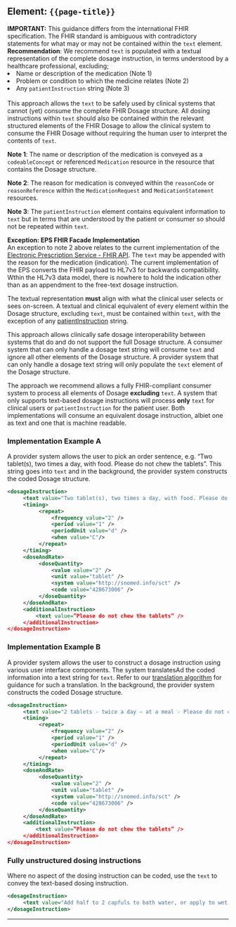 ## Element: `{{page-title}}`

<div class="nhsd-a-box nhsd-a-box--bg-light-yellow nhsd-!t-margin-bottom-6 nhsd-t-body">
<strong>IMPORTANT:</strong> This guidance differs from the international FHIR specification. The FHIR standard is ambiguous with contradictory statements for what may or may not be contained within the <code>text</code> element. 
</div>

<div class="nhsd-a-box nhsd-a-box--bg-light-blue nhsd-!t-margin-bottom-6 nhsd-t-body">
    <strong>Recommendation</strong>: We recommend <code>text</code> is populated with a textual representation of the complete dosage instruction, in terms understood by a healthcare professional, excluding;<br/>
    <li>Name or description of the medication (Note 1)</li>
    <li>Problem or condition to which the medicine relates (Note 2)</li>
    <li>Any <code>patientInstruction</code> string (Note 3)</li>
    <br/>
This approach allows the <code>text</code> to be safely used by clinical systems that cannot (yet) consume the complete FHIR Dosage structure. All dosing instructions within <code>text</code> should also be contained within the relevant structured elements of the FHIR Dosage to allow the clinical system to consume the FHIR Dosage without requiring the human user to interpret the contents of <code>text</code>.
</div>

**Note 1**: The name or description of the medication is conveyed as a `codeableConcept` or referenced `Medication` resource in the resource that contains the Dosage structure.

**Note 2**: The reason for medication is conveyed within the `reasonCode` or `reasonReference` within the `MedicationRequest` and `MedicationStatement` resources.

**Note 3**: The `patientInstruction` element contains equivalent information to `text` but in terms that are understood by the patient or consumer so should not be repeated within `text`.

<div class="nhsd-a-box nhsd-a-box--bg-light-yellow nhsd-!t-margin-bottom-6 nhsd-t-body">
    <strong>Exception: EPS FHIR Facade Implementation</strong><br/>
An exception to note 2 above relates to the current implementation of the <a href="https://digital.nhs.uk/developer/api-catalogue/electronic-prescription-service-fhir"/>Electronic Prescription Service - FHIR API</a>. The <code>text</code> may be appended with the reason for the medication (indication). The current implementation of the EPS converts the FHIR payload to HL7v3 for backwards compatibility. Wthin the HL7v3 data model, there is nowhere to hold the indication other than as an appendment to the free-text dosage instruction.
</div>

The textual representation **must** align with what the clinical user selects or sees on-screen. A textual and clinical equivalent of every element within the Dosage structure, excluding `text`, must be contained within `text`, with the exception of any [patientInstruction](ElementDosage?#patientInstruction) string.

This approach allows clinically safe dosage interoperability between systems that do and do not support the full Dosage structure. A consumer system that can only handle a dosage text string will consume `text` and ignore all other elements of the Dosage structure. A provider system that can only handle a dosage text string will only populate the `text` element of the Dosage structure.

The approach we recommend allows a fully FHIR-compliant consumer system to process all elements of Dosage **excluding** `text`. A system that only supports text-based dosage instructions will process **only** `text` for clinical users or `patientInstruction` for the patient user. Both implementations will consume an equivalent dosage instruction, albiet one as text and one that is machine readable.

### Implementation Example A

A provider system allows the user to pick an order sentence, e.g. “Two tablet(s), two times a day, with food. Please do not chew the tablets”. This string goes into `text` and in the background, the provider system constructs the coded Dosage structure.

```xml
<dosageInstruction>
     <text value="Two tablet(s), two times a day, with food. Please do not chew the tablets" />
     <timing>
          <repeat>
              <frequency value="2" />
              <period value="1" />
              <periodUnit value="d" />
              <when value="C"/>
          </repeat>
     </timing>
     <doseAndRate>
          <doseQuantity>
              <value value="2" />
              <unit value="tablet" />
              <system value="http://snomed.info/sct" />
              <code value="428673006" />
          </doseQuantity>
     </doseAndRate>
     <additionalInstruction>
         <text value=”Please do not chew the tablets” />
     </additionalInstruction>
</dosageInstruction>
```

### Implementation Example B

A provider system allows the user to construct a dosage instruction using various user interface components. The system translatesAd  the coded information into a text string for `text`. Refer to our [translation algorithm](DosetoTextTranslation) for guidance for such a translation. In the background, the provider system constructs the coded Dosage structure.

```xml
<dosageInstruction>
     <text value="2 tablets - twice a day – at a meal - Please do not chew the tablets" />
     <timing>
          <repeat>
              <frequency value="2" />
              <period value="1" />
              <periodUnit value="d" />
              <when value="C"/>
          </repeat>
     </timing>
     <doseAndRate>
          <doseQuantity>
              <value value="2" />
              <unit value="tablet" />
              <system value="http://snomed.info/sct" />
              <code value="428673006" />
          </doseQuantity>
     </doseAndRate>
     <additionalInstruction>
         <text value=”Please do not chew the tablets” />
     </additionalInstruction>
</dosageInstruction>
```

### Fully unstructured dosing instructions

Where no aspect of the dosing instruction can be coded, use the `text` to convey the text-based dosing instruction.

```xml
<dosageInstruction>
     <text value="Add half to 2 capfuls to bath water, or apply to wet skin and rinse" />
</dosageInstruction> 
```

<!--
### Implementation Example C - If the international FHIR specification is followed - to highlight the clinical risk

<div class="nhsd-a-box nhsd-a-box--bg-light-yellow nhsd-!t-margin-bottom-6 nhsd-t-body">
    <strong>Note:</strong> This example highlights what we want to avoid within a UK implementation.
</div>

In this example, the `Dosage.text` just contains the non-coded instruction of “Please do not chew the tablets”, as suggested within the FHIR specification. If this dosage instruction was consumed by a system that does not support the coded elements then all that system would process is the fragment of "Please do not chew the tablets".

```xml
<dosageInstruction>
     <text value="Please do not chew the tablets" />
     <timing>
          <repeat>
              <frequency value="2" />
              <period value="1" />
              <periodUnit value="d" />
              <when value="C"/>
          </repeat>
     </timing>
     <doseAndRate>
          <doseQuantity>
              <value value="2" />
              <unit value="tablet" />
              <system value="http://snomed.info/sct" />
              <code value="428673006" />
          </doseQuantity>
     </doseAndRate>
</dosageInstruction>
```

### Implementation Example D - If the international FHIR specification is followed - to highlight the clinical risk

<div class="nhsd-a-box nhsd-a-box--bg-light-yellow nhsd-!t-margin-bottom-6 nhsd-t-body">
    <strong>Note:</strong> This example highlights what we want to avoid within a UK implementation.
</div>

In this example, provider system has followed this guidance to include the dosage as selected by the prescriber within `Dosage.text` but has ADDITIONALLY followed the FHIR specification and has appended the uncoded part of the instruction to the text. This has resulted in duplication of the instruction "Please do not chew the tablets", which could be confusing.

```xml
<dosageInstruction>
     <text value="Two tablet(s), two times a day, with food. Please do not chew the tablets. Please do not chew the tablets." />
     <timing>
          <repeat>
              <frequency value="2" />
              <period value="1" />
              <periodUnit value="d" />
              <when value="C"/>
          </repeat>
     </timing>
     <doseAndRate>
          <doseQuantity>
              <value value="2" />
              <unit value="tablet" />
              <system value="http://snomed.info/sct" />
              <code value="428673006" />
          </doseQuantity>
     </doseAndRate>
</dosageInstruction>
```
-->
---